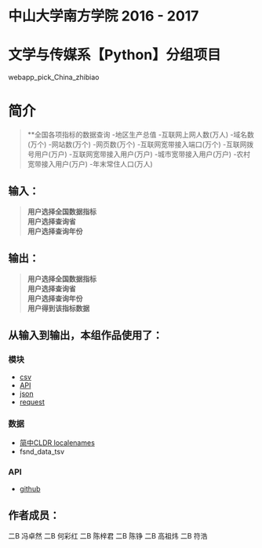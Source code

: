 # 中山大学南方学院 2016 - 2017 
# 文学与传媒系【Python】分组项目

webapp_pick_China_zhibiao
# 简介 
> **全国各项指标的数据查询
> -地区生产总值
>	-互联网上网人数(万人)
>	-域名数(万个)
>	-网站数(万个)
>	-网页数(万个)
>	-互联网宽带接入端口(万个)
>	-互联网拨号用户(万户)
> -互联网宽带接入用户(万户)
>	-城市宽带接入用户(万户)
>	-农村宽带接入用户(万户)
>	-年末常住人口(万人)

## 输入：
> **用户选择全国数据指标**</br>
> **用户选择查询省**</br>
> **用户选择查询年份**</br>



## 输出：
> **用户选择全国数据指标**</br>
> **用户选择查询省**</br>
> **用户选择查询年份**</br>
> **用户得到该指标数据**</br>



## 从输入到输出，本组作品使用了：
### 模块
* [csv](http://baike.baidu.com/link?url=2LfE8T1ayJHkQSueL6tk3jkiOWJESDWdfNr-cEp5WDkuNEJzSbRhEqgiOU39LMq1wLNBfiBpejpkm6BmEOGOdq)
* [API](http://baike.baidu.com/link?url=mOnTCMtnJsBfOT3Oo0CvCE_iJqMGCz1ugmLAjxHncCfnrS6a8dkUbC5G6r7WwQrLCqpZtFQ27TVSa5oCqZ4uuK)
* [json](http://baike.baidu.com/link?url=IDtfAkimfLYAV3WQEmPbJT3eHkPx3RFTCLYjna0UaO1pkbV0eyrNNwf5pgwNJRpDU-IVOrPGAbZaMaN9EPnuta)
* [request](http://baike.baidu.com/item/Request/10991926)

### 数据
* [简中CLDR localenames](https://github.com/unicode-cldr/cldr-localenames-modern/blob/master/main/zh-Hans/territories.json)
* fsnd_data_tsv

### API
* [github](https://api.github.com/)

## 作者成员：
二B 冯卓然
二B 何彩红
二B 陈梓君
二B 陈铮
二B 高祖炜
二B 符浩
